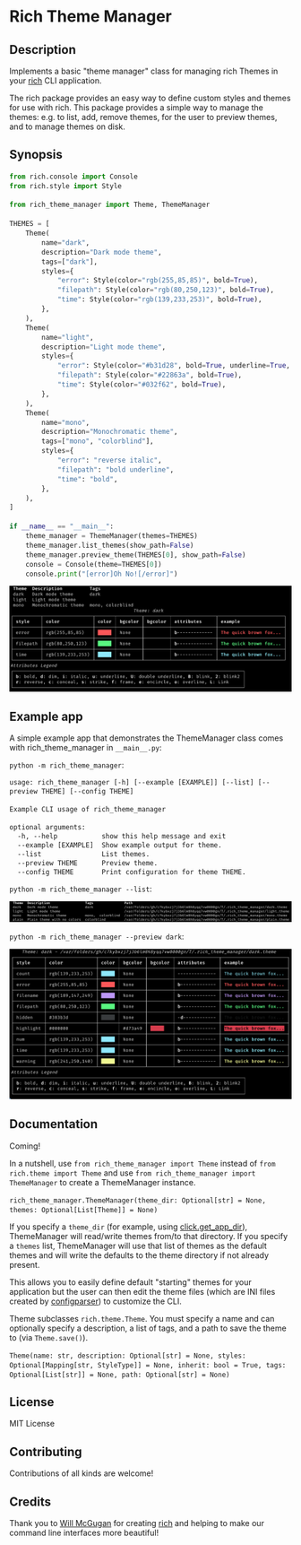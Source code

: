 # Rich Theme Manager

## Description
Implements a basic "theme manager" class for managing rich Themes in your [rich](https://github.com/Textualize/rich) CLI application.

The rich package provides an easy way to define custom styles and themes for use with rich.  This package provides a simple way to manage the themes: e.g. to list, add, remove themes, for the user to preview themes, and to manage themes on disk.

## Synopsis

```python
from rich.console import Console
from rich.style import Style

from rich_theme_manager import Theme, ThemeManager

THEMES = [
    Theme(
        name="dark",
        description="Dark mode theme",
        tags=["dark"],
        styles={
            "error": Style(color="rgb(255,85,85)", bold=True),
            "filepath": Style(color="rgb(80,250,123)", bold=True),
            "time": Style(color="rgb(139,233,253)", bold=True),
        },
    ),
    Theme(
        name="light",
        description="Light mode theme",
        styles={
            "error": Style(color="#b31d28", bold=True, underline=True, italic=True),
            "filepath": Style(color="#22863a", bold=True),
            "time": Style(color="#032f62", bold=True),
        },
    ),
    Theme(
        name="mono",
        description="Monochromatic theme",
        tags=["mono", "colorblind"],
        styles={
            "error": "reverse italic",
            "filepath": "bold underline",
            "time": "bold",
        },
    ),
]

if __name__ == "__main__":
    theme_manager = ThemeManager(themes=THEMES)
    theme_manager.list_themes(show_path=False)
    theme_manager.preview_theme(THEMES[0], show_path=False)
    console = Console(theme=THEMES[0])
    console.print("[error]Oh No![/error]")
```

![Example output](https://github.com/RhetTbull/rich_theme_manager/blob/main/images/example1.png)

## Example app

A simple example app that demonstrates the ThemeManager class comes with rich_theme_manager in `__main__.py`:

`python -m rich_theme_manager`:

```
usage: rich_theme_manager [-h] [--example [EXAMPLE]] [--list] [--preview THEME] [--config THEME]

Example CLI usage of rich_theme_manager

optional arguments:
  -h, --help           show this help message and exit
  --example [EXAMPLE]  Show example output for theme.
  --list               List themes.
  --preview THEME      Preview theme.
  --config THEME       Print configuration for theme THEME.
```

`python -m rich_theme_manager --list`:

![Example --list output](https://github.com/RhetTbull/rich_theme_manager/blob/main/images/list.png)

`python -m rich_theme_manager --preview dark`:

![Example --preview output](https://github.com/RhetTbull/rich_theme_manager/blob/main/images/preview_dark.png)


## Documentation

Coming!

In a nutshell, use `from rich_theme_manager import Theme` instead of `from rich.theme import Theme` and use `from rich_theme_manager import ThemeManager` to create a ThemeManager instance.  

`rich_theme_manager.ThemeManager(theme_dir: Optional[str] = None, themes: Optional[List[Theme]] = None)`

If you specify a `theme_dir` (for example, using [click.get_app_dir](https://click.palletsprojects.com/en/8.0.x/api/?highlight=get_app_dir#click.get_app_dir)), ThemeManager will read/write themes from/to that directory.  If you specify a `themes` list, ThemeManager will use that list of themes as the default themes and will write the defaults to the theme directory if not already present.  

This allows you to easily define default "starting" themes for your application but the user can then edit the theme files (which are INI files created by [configparser](https://docs.python.org/3/library/configparser.html)) to customize the CLI.

Theme subclasses `rich.theme.Theme`.  You must specify a name and can optionally specify a description, a list of tags, and a path to save the theme to (via `Theme.save()`).

`Theme(name: str, description: Optional[str] = None, styles: Optional[Mapping[str, StyleType]] = None, inherit: bool = True, tags: Optional[List[str]] = None, path: Optional[str] = None)`

## License

MIT License

## Contributing

Contributions of all kinds are welcome!

## Credits

Thank you to [Will McGugan](https://github.com/willmcgugan) for creating [rich](https://github.com/Textualize/rich) and helping to make our command line interfaces more beautiful!
